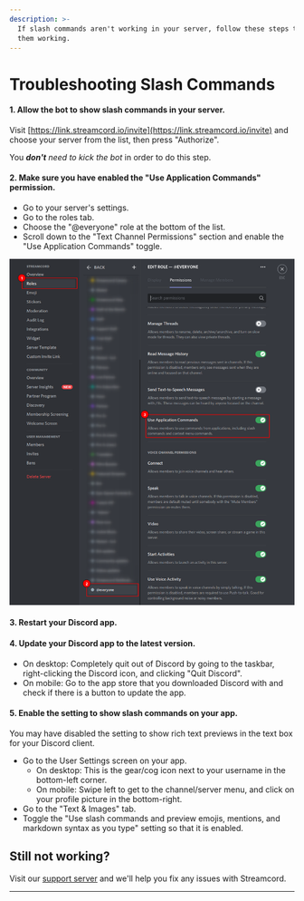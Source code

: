```yaml
---
description: >-
  If slash commands aren't working in your server, follow these steps to get
  them working.
---
```


# Troubleshooting Slash Commands

#### **1. Allow the bot to show slash commands in your server.**

Visit [https://link.streamcord.io/invite](https://link.streamcord.io/invite) and choose your server from the list, then press "Authorize".

You _**don't** need to kick the bot_ in order to do this step.

#### &#x20;**2. Make sure you have enabled the "Use Application Commands" permission.**

* Go to your server's settings.
* Go to the roles tab.
* Choose the "@everyone" role at the bottom of the list.
* Scroll down to the "Text Channel Permissions" section and enable the "Use Application Commands" toggle.&#x20;

![An overview of the server roles page showing the "Use Applications Command" permission.](<.gitbook/assets/docs image.png>)

#### **3. Restart your Discord app.**

#### **4. Update your Discord app to the latest version.**

* On desktop: Completely quit out of Discord by going to the taskbar, right-clicking the Discord icon, and clicking "Quit Discord".
* On mobile: Go to the app store that you downloaded Discord with and check if there is a button to update the app.

#### **5. Enable the setting to show slash commands on your app.**

You may have disabled the setting to show rich text previews in the text box for your Discord client.

* Go to the User Settings screen on your app.
  * On desktop: This is the gear/cog icon next to your username in the bottom-left corner.
  * On mobile: Swipe left to get to the channel/server menu, and click on your profile picture in the bottom-right.
* Go to the "Text & Images" tab.
* Toggle the "Use slash commands and preview emojis, mentions, and markdown syntax as you type" setting so that it is enabled.

## Still not working?

Visit our [support server](https://discord.gg/streamcord) and we'll help you fix any issues with Streamcord.

****
